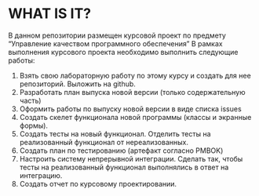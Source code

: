 # WHAT IS IT?
В данном репозитории размещен курсовой проект по предмету “Управление качеством программного обеспечения”
В рамках выполнения курсового проекта необходимо выполнить следующие работы:
1. Взять свою лабораторную работу по этому курсу и создать для нее репозиторий. Выложить на github.
2. Разработать план выпуска новой версии (только содержательную часть)
3. Оформить работы по выпуску новой версии в виде списка issues
4. Создать скелет функционала новой программы (классы и экранные формы).
5. Создать тесты на новый функционал. Отделить тесты на реализованный функционал от нереализованных.
6. Создать план по тестированию (артефакт согласно PMBOK)
7. Настроить систему непрерывной интеграции. Сделать так, чтобы тесты на реализованный функционал выполнялись в ответ на интеграцию.
8. Создать отчет по курсовому проектировании.
